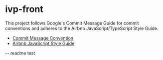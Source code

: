 # ivp-front

This project follows Google's Commit Message Guide for commit conventions and adheres to the Airbnb JavaScript/TypeScript Style Guide.

+ [Commit Message Convention](https://developers.google.com/blockly/guides/contribute/get-started/commits)
+ [Airbnb JavaScript Style Guide](https://github.com/airbnb/javascript)

-- readme test